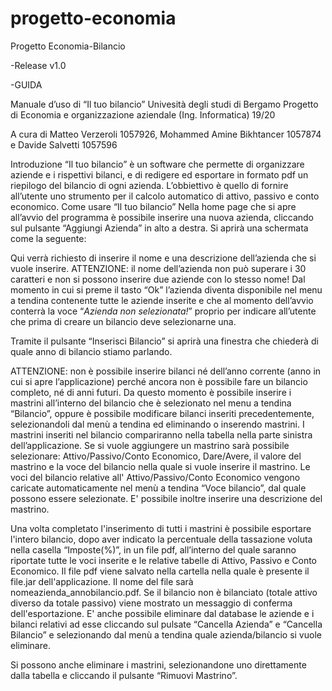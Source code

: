 # progetto-economia
Progetto Economia-Bilancio

-Release v1.0

-GUIDA

Manuale d’uso di “Il tuo bilancio”
                                                   Univesità degli studi di Bergamo 
                                 Progetto di Economia e organizzazione aziendale (Ing. Informatica) 19/20 

A cura di Matteo Verzeroli 1057926, Mohammed Amine Bikhtancer 1057874 e Davide Salvetti 1057596

Introduzione
“Il tuo bilancio” è un software che permette di organizzare aziende e i rispettivi bilanci, e di redigere ed esportare in formato pdf un riepilogo del bilancio di ogni azienda. L’obbiettivo è quello di fornire all’utente uno strumento per il calcolo automatico di attivo, passivo e conto economico.
Come usare “Il tuo bilancio”
Nella home page che si apre all’avvio del programma è possibile inserire una nuova azienda, cliccando sul pulsante “Aggiungi Azienda” in alto a destra. Si aprirà una schermata come la seguente:
 
Qui verrà richiesto di inserire il nome e una descrizione dell’azienda che si vuole inserire.
ATTENZIONE: il nome dell’azienda non può superare i 30 caratteri e non si possono inserire due aziende con lo stesso nome!
Dal momento in cui si preme il tasto “Ok” l’azienda diventa disponibile nel menu a tendina contenente tutte le aziende inserite e che al momento dell’avvio conterrà la voce “*Azienda non selezionata!*” proprio per indicare all’utente che prima di creare un bilancio deve selezionarne una.
 
Tramite il pulsante “Inserisci Bilancio” si aprirà una finestra che chiederà di quale anno di bilancio stiamo parlando. 

ATTENZIONE: non è possibile inserire bilanci né dell’anno corrente (anno in cui si apre l’applicazione) perché ancora non è possibile fare un bilancio completo, né di anni futuri.
Da questo momento è possibile inserire i mastrini all’interno del bilancio che è selezionato nel menu a tendina “Bilancio”, oppure è possibile modificare bilanci inseriti precedentemente, selezionandoli dal menù a tendina ed eliminando o inserendo mastrini.
I mastrini inseriti nel bilancio compariranno nella tabella nella parte sinistra dell’applicazione.
Se si vuole aggiungere un mastrino sarà possibile selezionare: Attivo/Passivo/Conto Economico, Dare/Avere, il valore del mastrino e la voce del bilancio nella quale si vuole inserire il mastrino. Le voci del bilancio relative all' Attivo/Passivo/Conto Economico vengono caricate automaticamente nel menù a tendina “Voce bilancio”, dal quale possono essere selezionate. E' possibile inoltre inserire una descrizione del mastrino.

Una volta completato l'inserimento di tutti i mastrini è possibile esportare l'intero bilancio, dopo aver indicato la percentuale della tassazione voluta nella casella “Imposte(%)”, in un file pdf, all’interno del quale saranno riportate tutte le voci inserite e le relative tabelle di Attivo, Passivo e Conto Economico.
Il file pdf viene salvato nella cartella nella quale è presente il file.jar dell'applicazione. Il nome del file sarà nomeazienda_annobilancio.pdf. Se il bilancio non è bilanciato (totale attivo diverso da totale passivo) viene mostrato un messaggio di conferma dell'esportazione. 
E' anche possibile eliminare dal database le aziende e i bilanci relativi ad esse cliccando sul pulsate “Cancella Azienda” e “Cancella Bilancio” e selezionando dal menù a tendina quale azienda/bilancio si vuole eliminare.
 
Si possono anche eliminare i mastrini, selezionandone uno direttamente dalla tabella e cliccando il pulsante “Rimuovi Mastrino”.

